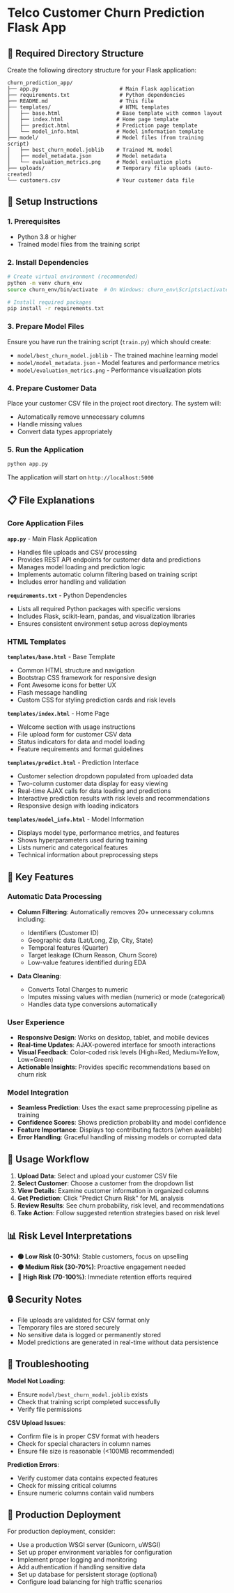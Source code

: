 # Telco Customer Churn Prediction Flask App

## 📁 Required Directory Structure

Create the following directory structure for your Flask application:

```
churn_prediction_app/
├── app.py                          # Main Flask application
├── requirements.txt                # Python dependencies
├── README.md                       # This file
├── templates/                      # HTML templates
│   ├── base.html                  # Base template with common layout
│   ├── index.html                 # Home page template
│   ├── predict.html               # Prediction page template
│   └── model_info.html            # Model information template
├── model/                         # Model files (from training script)
│   ├── best_churn_model.joblib    # Trained ML model
│   ├── model_metadata.json        # Model metadata
│   └── evaluation_metrics.png     # Model evaluation plots
├── uploads/                       # Temporary file uploads (auto-created)
└── customers.csv                  # Your customer data file
```

## 🚀 Setup Instructions

### 1. Prerequisites
- Python 3.8 or higher
- Trained model files from the training script

### 2. Install Dependencies
```bash
# Create virtual environment (recommended)
python -m venv churn_env
source churn_env/bin/activate  # On Windows: churn_env\Scripts\activate

# Install required packages
pip install -r requirements.txt
```

### 3. Prepare Model Files
Ensure you have run the training script (`train.py`) which should create:
- `model/best_churn_model.joblib` - The trained machine learning model
- `model/model_metadata.json` - Model features and performance metrics
- `model/evaluation_metrics.png` - Performance visualization plots

### 4. Prepare Customer Data
Place your customer CSV file in the project root directory. The system will:
- Automatically remove unnecessary columns
- Handle missing values
- Convert data types appropriately

### 5. Run the Application
```bash
python app.py
```

The application will start on `http://localhost:5000`

## 📋 File Explanations

### Core Application Files

**`app.py`** - Main Flask Application
- Handles file uploads and CSV processing
- Provides REST API endpoints for customer data and predictions
- Manages model loading and prediction logic
- Implements automatic column filtering based on training script
- Includes error handling and validation

**`requirements.txt`** - Python Dependencies
- Lists all required Python packages with specific versions
- Includes Flask, scikit-learn, pandas, and visualization libraries
- Ensures consistent environment setup across deployments

### HTML Templates

**`templates/base.html`** - Base Template
- Common HTML structure and navigation
- Bootstrap CSS framework for responsive design
- Font Awesome icons for better UX
- Flash message handling
- Custom CSS for styling prediction cards and risk levels

**`templates/index.html`** - Home Page
- Welcome section with usage instructions
- File upload form for customer CSV data
- Status indicators for data and model loading
- Feature requirements and format guidelines

**`templates/predict.html`** - Prediction Interface
- Customer selection dropdown populated from uploaded data
- Two-column customer data display for easy viewing
- Real-time AJAX calls for data loading and predictions
- Interactive prediction results with risk levels and recommendations
- Responsive design with loading indicators

**`templates/model_info.html`** - Model Information
- Displays model type, performance metrics, and features
- Shows hyperparameters used during training
- Lists numeric and categorical features
- Technical information about preprocessing steps

## 🔧 Key Features

### Automatic Data Processing
- **Column Filtering**: Automatically removes 20+ unnecessary columns including:
  - Identifiers (Customer ID)
  - Geographic data (Lat/Long, Zip, City, State)
  - Temporal features (Quarter)
  - Target leakage (Churn Reason, Churn Score)
  - Low-value features identified during EDA

- **Data Cleaning**: 
  - Converts Total Charges to numeric
  - Imputes missing values with median (numeric) or mode (categorical)
  - Handles data type conversions automatically

### User Experience
- **Responsive Design**: Works on desktop, tablet, and mobile devices
- **Real-time Updates**: AJAX-powered interface for smooth interactions
- **Visual Feedback**: Color-coded risk levels (High=Red, Medium=Yellow, Low=Green)
- **Actionable Insights**: Provides specific recommendations based on churn risk

### Model Integration
- **Seamless Prediction**: Uses the exact same preprocessing pipeline as training
- **Confidence Scores**: Shows prediction probability and model confidence
- **Feature Importance**: Displays top contributing factors (when available)
- **Error Handling**: Graceful handling of missing models or corrupted data

## 🎯 Usage Workflow

1. **Upload Data**: Select and upload your customer CSV file
2. **Select Customer**: Choose a customer from the dropdown list
3. **View Details**: Examine customer information in organized columns
4. **Get Prediction**: Click "Predict Churn Risk" for ML analysis
5. **Review Results**: See churn probability, risk level, and recommendations
6. **Take Action**: Follow suggested retention strategies based on risk level

## 📊 Risk Level Interpretations

- **🟢 Low Risk (0-30%)**: Stable customers, focus on upselling
- **🟡 Medium Risk (30-70%)**: Proactive engagement needed
- **🔴 High Risk (70-100%)**: Immediate retention efforts required

## 🔒 Security Notes

- File uploads are validated for CSV format only
- Temporary files are stored securely
- No sensitive data is logged or permanently stored
- Model predictions are generated in real-time without data persistence

## 🐛 Troubleshooting

**Model Not Loading**:
- Ensure `model/best_churn_model.joblib` exists
- Check that training script completed successfully
- Verify file permissions

**CSV Upload Issues**:
- Confirm file is in proper CSV format with headers
- Check for special characters in column names
- Ensure file size is reasonable (<100MB recommended)

**Prediction Errors**:
- Verify customer data contains expected features
- Check for missing critical columns
- Ensure numeric columns contain valid numbers

## 🚀 Production Deployment

For production deployment, consider:
- Use a production WSGI server (Gunicorn, uWSGI)
- Set up proper environment variables for configuration
- Implement proper logging and monitoring
- Add authentication if handling sensitive data
- Set up database for persistent storage (optional)
- Configure load balancing for high traffic scenarios